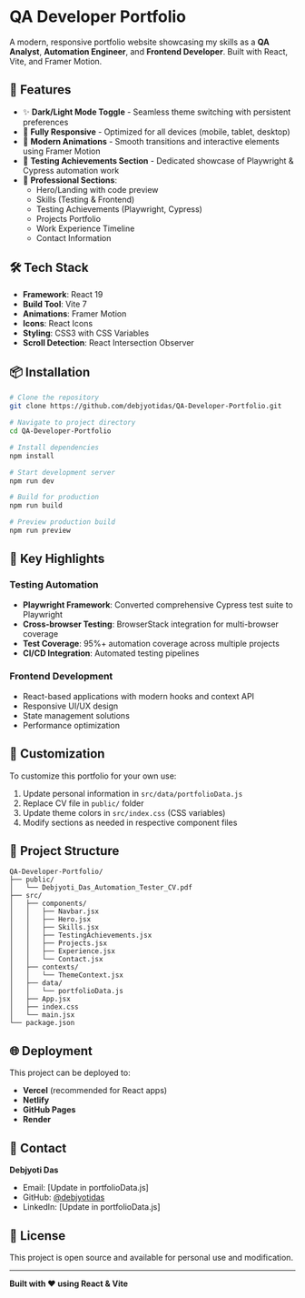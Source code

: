 # QA Developer Portfolio

A modern, responsive portfolio website showcasing my skills as a **QA Analyst**, **Automation Engineer**, and **Frontend Developer**. Built with React, Vite, and Framer Motion.

## 🚀 Features

- ✨ **Dark/Light Mode Toggle** - Seamless theme switching with persistent preferences
- 📱 **Fully Responsive** - Optimized for all devices (mobile, tablet, desktop)
- 🎨 **Modern Animations** - Smooth transitions and interactive elements using Framer Motion
- 🧪 **Testing Achievements Section** - Dedicated showcase of Playwright & Cypress automation work
- 💼 **Professional Sections**:
  - Hero/Landing with code preview
  - Skills (Testing & Frontend)
  - Testing Achievements (Playwright, Cypress)
  - Projects Portfolio
  - Work Experience Timeline
  - Contact Information

## 🛠️ Tech Stack

- **Framework**: React 19
- **Build Tool**: Vite 7
- **Animations**: Framer Motion
- **Icons**: React Icons
- **Styling**: CSS3 with CSS Variables
- **Scroll Detection**: React Intersection Observer

## 📦 Installation

```bash
# Clone the repository
git clone https://github.com/debjyotidas/QA-Developer-Portfolio.git

# Navigate to project directory
cd QA-Developer-Portfolio

# Install dependencies
npm install

# Start development server
npm run dev

# Build for production
npm run build

# Preview production build
npm run preview
```

## 🎯 Key Highlights

### Testing Automation
- **Playwright Framework**: Converted comprehensive Cypress test suite to Playwright
- **Cross-browser Testing**: BrowserStack integration for multi-browser coverage
- **Test Coverage**: 95%+ automation coverage across multiple projects
- **CI/CD Integration**: Automated testing pipelines

### Frontend Development
- React-based applications with modern hooks and context API
- Responsive UI/UX design
- State management solutions
- Performance optimization

## 📝 Customization

To customize this portfolio for your own use:

1. Update personal information in `src/data/portfolioData.js`
2. Replace CV file in `public/` folder
3. Update theme colors in `src/index.css` (CSS variables)
4. Modify sections as needed in respective component files

## 📄 Project Structure

```
QA-Developer-Portfolio/
├── public/
│   └── Debjyoti_Das_Automation_Tester_CV.pdf
├── src/
│   ├── components/
│   │   ├── Navbar.jsx
│   │   ├── Hero.jsx
│   │   ├── Skills.jsx
│   │   ├── TestingAchievements.jsx
│   │   ├── Projects.jsx
│   │   ├── Experience.jsx
│   │   └── Contact.jsx
│   ├── contexts/
│   │   └── ThemeContext.jsx
│   ├── data/
│   │   └── portfolioData.js
│   ├── App.jsx
│   ├── index.css
│   └── main.jsx
└── package.json
```

## 🌐 Deployment

This project can be deployed to:
- **Vercel** (recommended for React apps)
- **Netlify**
- **GitHub Pages**
- **Render**

## 📧 Contact

**Debjyoti Das**
- Email: [Update in portfolioData.js]
- GitHub: [@debjyotidas](https://github.com/debjyotidas)
- LinkedIn: [Update in portfolioData.js]

## 📜 License

This project is open source and available for personal use and modification.

---

**Built with ❤️ using React & Vite**
